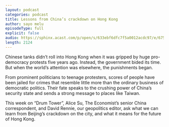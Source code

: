 ```yaml
---
layout: podcast
categories: podcast
title: Lessons from China’s crackdown on Hong Kong
author: sayo melu
episodeType: full
explicit: false
audio: https://sphinx.acast.com/p/open/s/633ebf6dfc7f5a0012acdc97/e/675876136d1777b3684ae5fc/media.mp3?tk=eyJ1aWQiOiJDQUFTIiwidGsiOiJlT3l4Q2hjciIsImFkcyI6ZmFsc2UsInNwb25zIjpmYWxzZSwidCI6IjJlODRlMDg2LTAyZTUtNGM4MS1iZjQwLTU4NzlkZWU5YjlmZCIsImluIjoiaHR0cHM6Ly9hdGVhbS1wZWdhc3VzLXB1YmxpYy1idWNrZXQtc3RhZ2luZy5zMy1ldS13ZXN0LTEuYW1hem9uYXdzLmNvbS9hdWRpby9pbnRyb19lbXB0eS5tcDMiLCJvdXQiOiJodHRwczovL2F0ZWFtLXBlZ2FzdXMtcHVibGljLWJ1Y2tldC1zdGFnaW5nLnMzLWV1LXdlc3QtMS5hbWF6b25hd3MuY29tL2F1ZGlvL291dHJvX2VtcHR5Lm1wMyIsInN0YXR1cyI6InByaXZhdGUifQ==&sig=y6AN2DtPzuqb6DCgEOMGNc3CZ9EJUrsoGVRyl7Az24I
length: 2124
---
```

Chinese tanks didn’t roll into Hong Kong when it was gripped by huge pro-democracy protests five years ago. Instead, the government bided its time. But when the world’s attention was elsewhere, the punishments began.

From prominent politicians to teenage protesters, scores of people have been jailed for crimes that resemble little more than the ordinary business of democratic politics. Their fate speaks to the crushing power of China’s security state and sends a strong message to places like Taiwan.

This week on “Drum Tower”, Alice Su, The Economist’s senior China correspondent, and David Rennie, our geopolitics editor, ask what we can learn from Beijing’s crackdown on the city, and what it means for the future of Hong Kong.